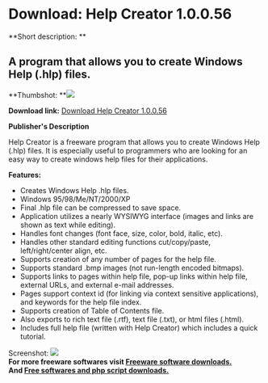 # Download: Help Creator 1.0.0.56

**Short description: **

## A program that allows you to create Windows Help (.hlp) files.

  
**Thumbshot: **![](http://www.freewarefiles.com/screenshot/winhelpcreator_md.gif)   
  
**Download link:** [Download Help Creator 1.0.0.56](http://freesoftwares.boysofts.com/Help-Creator_program_28025.html)  
  

**Publisher's Description**  
  

Help Creator is a freeware program that allows you to create Windows Help
(.hlp) files. It is especially useful to programmers who are looking for an
easy way to create windows help files for their applications.

**Features:**

  * Creates Windows Help .hlp files. 
  * Windows 95/98/Me/NT/2000/XP 
  * Final .hlp file can be compressed to save space. 
  * Application utilizes a nearly WYSIWYG interface (images and links are shown as text while editing). 
  * Handles font changes (font face, size, color, bold, italic, etc). 
  * Handles other standard editing functions cut/copy/paste, left/right/center align, etc. 
  * Supports creation of any number of pages for the help file. 
  * Supports standard .bmp images (not run-length encoded bitmaps). 
  * Supports links to pages within help file, pop-up links within help file, external URLs, and external e-mail addresses. 
  * Pages support context id (for linking via context sensitive applications), and keywords for the help file index. 
  * Supports creation of Table of Contents file. 
  * Also exports to rich text file (.rtf), text file (.txt), or html files (.html). 
  * Includes full help file (written with Help Creator) which includes a quick tutorial. 

  
  
Screenshot: ![](http://www.freewarefiles.com/screenshot/winhelpcreator.gif)  
**For more freeware softwares visit [Freeware software downloads.](http://freesoftwares.boysofts.com/)**   
**And [Free softwares and php script downloads.](http://www.boysofts.com/)**


